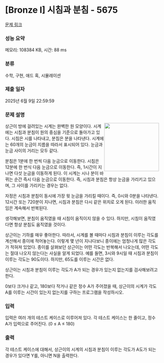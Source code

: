 # [Bronze I] 시침과 분침 - 5675 

[문제 링크](https://www.acmicpc.net/problem/5675) 

### 성능 요약

메모리: 108384 KB, 시간: 88 ms

### 분류

수학, 구현, 애드 혹, 시뮬레이션

### 제출 일자

2025년 6월 9일 22:59:59

### 문제 설명

<p><img alt="" src="https://www.acmicpc.net/upload/images/clock.png" style="float:right; height:158px; width:179px">상근이 방에 걸려있는 시계는 완벽한 원 모양이다. 시계에는 시침과 분침이 원의 중심을 기준으로 돌아가고 있다. 시침은 시를 나타내고, 분침은 분을 나타낸다. 시계에는 60개의 눈금이 지름을 따라서 표시되어 있다. 눈금과 눈금 사이의 거리는 모두 같다.</p>

<p>분침은 1분에 한 번씩 다음 눈금으로 이동한다. 시침은 12분에 한 번식 다음 눈금으로 이동한다. 즉, 1시간이 지나면 다섯 눈금을 이동하게 된다. 이 시계는 시나 분이 바뀌는 순간 즉시 다음 눈금으로 이동한다. 즉, 시침과 분침은 항상 눈금을 가리키고 있으며, 그 사이를 가리키는 경우는 없다.</p>

<p>자정은 시침과 분침이 동시에 가장 윗 눈금을 가리킬 때이다. 즉, 0시와 0분을 나타낸다. 12시간 또는 720분이 지나면, 시침과 분침은 다시 같은 위치로 오게 된다. 이러한 움직임은 계속해서 반복된다. </p>

<p>생각해보면, 분침이 움직였을 때 시침이 움직이지 않을 수 있다. 하지만, 시침이 움직였다면 항상 분침도 움직였을 것이다.</p>

<p>상근이는 기하를 매우 좋아한다. 따라서, 시계를 볼 때마다 시침과 분침이 이루는 각도를 계산해서 종이에 적어놓는다. 이렇게 몇 년이 지나다보니 종이에는 엄청나게 많은 각도가 적혀져 있었다. 종이를 살펴보던 상근이는 어떤 각도는 반복해서 나오는데, 어떤 각도는 절대 나오지 않는다는 사실을 알게 되었다. 예를 들면, 3시와 9시일 때 시침과 분침이 이루는 각도는 90도이다. 하지만, 65도를 이루는 시간은 없다.</p>

<p>상근이는 시침과 분침이 이루는 각도가 A가 되는 경우가 있는지 없는지를 검사해보려고 한다.</p>

<p>0보다 크거나 같고, 180보다 작거나 같은 정수 A가 주어졌을 때, 상근이의 시계가 각도 A를 이루는 시간이 있는지 없는지를 구하는 프로그램을 작성하시오.</p>

### 입력 

 <p>입력은 여러 개의 테스트 케이스로 이루어져 있다. 각 테스트 케이스는 한 줄이고, 정수 A가 입력으로 주어진다. (0 ≤ A ≤ 180)</p>

### 출력 

 <p>각 테스트 케이스에 대해서, 상근이의 시계의 시침과 분침이 이루는 각도가 A도가 되는 경우가 있다면 Y를, 아니면 N을 출력한다.</p>

